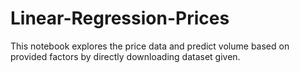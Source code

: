 # Linear-Regression-Prices

This notebook explores the price data and predict volume based on provided factors by directly downloading dataset given.
